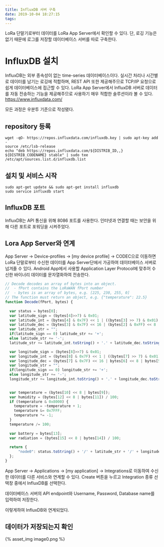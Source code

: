 ```yaml
---
title: InfluxDB 서버 구축
date: 2019-10-04 18:27:15
tags:
---
```


LoRa 단말기로부터 데이터를 LoRa App Server에서 확인할 수 있다.
단, 로깅 기능은 없기 때문에 로그를 저장할 데이터베이스 서버를 따로 구축한다.

# InfluxDB 설치
InfluxDB는 외부 종속성이 없는 time-series 데이터베이스이다. 실시간 처리나 시간별로 데이터를 남기는 로깅에 적합하며, REST API 또한 제공해주므로 TCP/IP 요청으로 쉽게 데이터베이스에 접근할 수 있다.
LoRa App Server에서 InfluxDB 서버로 데이터를 자동 전송하는 기능을 제공해주므로 사용하기 매우 적합한 솔루션이라 볼 수 있다.
https://www.influxdata.com/

모든 과정은 우분투 기준으로 작성됐다.

## repository 등록
```
wget -qO- https://repos.influxdata.com/influxdb.key | sudo apt-key add -
source /etc/lsb-release
echo "deb https://repos.influxdata.com/${DISTRIB_ID,,} ${DISTRIB_CODENAME} stable" | sudo tee /etc/apt/sources.list.d/influxdb.list
```


## 설치 및 서비스 시작
```
sudo apt-get update && sudo apt-get install influxdb
sudo service influxdb start
```


## InfluxDB 포트
InfluxDB는 API 통신을 위해 8086 포트를 사용한다.
인터넷과 연결할 때는 보안을 위해 다른 포트로 포워딩을 시켜주었다.

## Lora App Server와 연계
App Server -> Device-profiles -> [my device profile] -> CODEC으로 이동하면 LoRa 단말로부터 수신한 데이터를 App Server단에서 가공하여 데이터베이스 서버로 넘겨줄 수 있다.
Android App에서 사용할 Application Layer Protocol에 맞추어 수신한 바이너리 데이터를 문자열화하여 전송한다.
``` javascript
// Decode decodes an array of bytes into an object.
//  - fPort contains the LoRaWAN fPort number
//  - bytes is an array of bytes, e.g. [225, 230, 255, 0]
// The function must return an object, e.g. {"temperature": 22.5}
function Decode(fPort, bytes) {
  
  var status = bytes[0];
  var latitude_sign = (bytes[4]>>7) & 0x01;
  var latitude_int = (bytes[4] & 0x7F) << 1 | ((bytes[3] >> 7) & 0x01);
  var latitude_dec = (bytes[3] & 0x7F) << 16 | (bytes[2] & 0xFF) << 8 | bytes[1] & 0xFF;
  var latitude_str = "";
  if(latitude_sign == 0) latitude_str += '+';
  else latitude_str += '-';
  latitude_str += latitude_int.toString() + '.' + latitude_dec.toString();

  var longitude_sign = (bytes[8]>>7) & 0x01;
  var longitude_int = (bytes[8] & 0x7F) << 1 | ((bytes[7] >> 7) & 0x01);
  var longitude_dec = (bytes[7] & 0x7F) << 16 | bytes[6] << 8 | bytes[5];
  var longitude_str = "";
  if(longitude_sign == 0) longitude_str += '+';
  else longitude_str += '-';
  longitude_str += longitude_int.toString() + '.' + longitude_dec.toString();
  

  var temperature = (bytes[10] << 8 | bytes[9]);
  var humidity = (bytes[12] << 8 | bytes[11]) / 100;
  if (temperature & 0x8000) {
    temperature = ~temperature + 1;
    temperature &= 0x7FFF;
    temperature *= -1;
  }
  temperature /= 100;
  
  var battery = bytes[13];
  var radiation = (bytes[15] << 8 | bytes[14]) / 100;
  
  return {
      "node0": status.toString() + '/' + latitude_str + '/' + longitude_str + '/' + temperature.toString() + '/' + humidity.toString() + '/' + battery.toString() + '/' + radiation.toString()
  };
}
```
App Server -> Applications -> [my application] -> Integrations로 이동하여 수신한 데이터를 다른 서비스와 연계할 수 있다.
Create 버튼을 누르고 Integration 종류 선택창 중에서 InfluxDB를 선택한다.

데이터베이스 서버의 API endpoint와 Username, Password, Database name를 입력하여 저장한다.

이렇게하여 InfluxDB와 연계되었다.

## 데이터가 저장되는지 확인
{% asset_img image0.png %}
